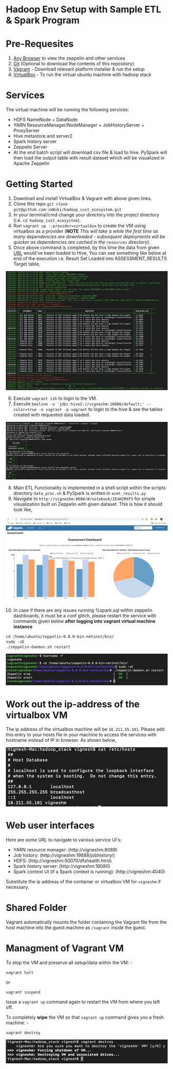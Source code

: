 Hadoop Env Setup with Sample ETL & Spark Program
=========================================================

# Pre-Requesites

1. [Any Browser](https://www.google.com/chrome/browser/desktop/index.html) to view the zeppelin and other services
2. [Git](https://git-scm.com/downloads) (Optional to download the contents of this repository)
3. [Vagrant](https://www.vagrantup.com/downloads.html) - Download relevant platform installer & run the setup
4. [VirtualBox](https://www.virtualbox.org/wiki/Downloads) - To run the virtual ubuntu machine with hadoop stack

# Services
The virtual machine will be running the following services:

* HDFS NameNode + DataNode
* YARN ResourceManager/NodeManager + JobHistoryServer + ProxyServer
* Hive metastore and server2
* Spark history server
* Zeppelin Server
* At the end batch script will download csv file & load to hive. PySpark will then load the output table with result dataset which will be visualized in Apache Zeppelin

# Getting Started

1. Download and install VirtualBox & Vagrant with above given links.
2. Clone this repo ```git clone git@github.com:imWiki/hadoop_cust_ecosystem.git```
3. In your terminal/cmd change your directory into the project directory (i.e. `cd hadoop_cust_ecosystem`).
4. Run `vagrant up --provider=virtualbox` to create the VM using virtualbox as a provider (**NOTE** *This will take a while the first time as many dependencies are downloaded - subsequent deployments will be quicker as dependencies are cached in the `resources` directory*).
5. Once above command is completed, by this time the data from given [URL](https://chronicdata.cdc.gov/views/735e-byxc/rows.csv) would've been loaded to Hive, You can see something like below at end of the execution i.e. Result Set Loaded into ASSESSMENT_RESULTS Target table,

![picture](temp/Vagrant_Final_Status.png)

6. Execute ```vagrant ssh``` to login to the VM.
7. Execute ```beeline -u 'jdbc:hive2://vigneshm:10000/default;' --color=true -n vagrant -p vagrant``` to login to the hive & see the tables created with requested data loaded. 

![picture](temp/Hive_Table_Stats.png)

8. Main ETL Functionality is implemented in a shell script within the scripts directory `data_proc.sh` & PySpark is written in `asmt_results.py`
9. Navigate to ```http://vigneshm:8080/#/notebook/2E4H2MXP3``` for simple visualization built on Zeppelin with given dataset. This is how it should look like,

![picture](temp/Zep_Dashboard.png)

10. In case if there are any issues running %spark.sql within zeppelin dashboards, it must be a conf glitch, please restart the service with commands given below **after logging into vagrant virtual machine instance**

```
cd /home/ubuntu/zeppelin-0.8.0-bin-netinst/bin/
sudo -sE
./zeppelin-daemon.sh restart
```

![picture](temp/Zeppelin_Restart.png)

# Work out the ip-address of the virtualbox VM
The ip address of the virtualbox machine will be `10.211.55.101`. Please add this entry to your hosts file in your machine to access the services with hostname instead of IP in browser. As shown below,

![picture](temp/Host_File_Entry.png)

# Web user interfaces

Here are some URL to navigate to various service UI's:

* YARN resource manager:  (http://vigneshm:8088)
* Job history:  (http://vigneshm:19888/jobhistory/)
* HDFS: (http://vigneshm:50070/dfshealth.html)
* Spark history server: (http://vigneshm:18080)
* Spark context UI (if a Spark context is running): (http://vigneshm:4040)

Substitute the ip address of the container or virtualbox VM for `vigneshm` if necessary.

# Shared Folder

Vagrant automatically mounts the folder containing the Vagrant file from the host machine into
the guest machine as `/vagrant` inside the guest.


# Managment of Vagrant VM

To stop the VM and preserve all setup/data within the VM: -

```
vagrant halt
```

or

```
vagrant suspend
```

Issue a `vagrant up` command again to restart the VM from where you left off.

To completely **wipe** the VM so that `vagrant up` command gives you a fresh machine: -

```
vagrant destroy
```
![picture](temp/Destroy_Machine.png)

